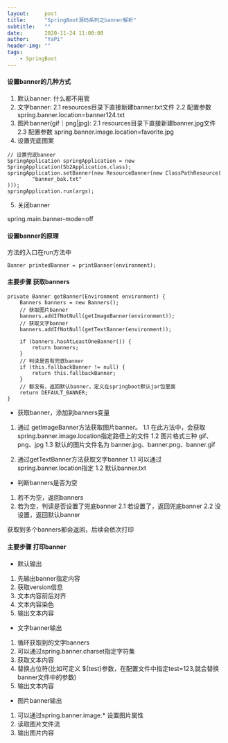 ```yaml
---
layout:     post
title:      "SpringBoot源码系列之banner解析"
subtitle:   ""
date:       2020-11-24 11:00:00
author:     "YaPi"
header-img: ""
tags:
    - SpringBoot
---
```


#### 设置banner的几种方式

1. 默认banner: 什么都不用管
2. 文字banner:
    2.1 resources目录下直接新建banner.txt文件
    2.2 配置参数 spring.banner.location=banner124.txt
3. 图片banner(gif｜png|jpg):
    2.1 resources目录下直接新建banner.jpg文件
    2.3 配置参数 spring.banner.image.location=favorite.jpg
4. 设置兜底图案

```
// 设置兜底banner
SpringApplication springApplication = new SpringApplication(Sb2Application.class);
springApplication.setBanner(new ResourceBanner(new ClassPathResource(
        "banner_bak.txt"
)));
springApplication.run(args);
```
5. 关闭banner

spring.main.banner-mode=off

#### 设置banner的原理

方法的入口在run方法中

```
Banner printedBanner = printBanner(environment);
```

#### 主要步骤 获取banners

```
private Banner getBanner(Environment environment) {
    Banners banners = new Banners();
    // 获取图片banner
    banners.addIfNotNull(getImageBanner(environment));
    // 获取文字banner
    banners.addIfNotNull(getTextBanner(environment));

    if (banners.hasAtLeastOneBanner()) {
        return banners;
    }
    // 判读是否有兜底banner
    if (this.fallbackBanner != null) {
        return this.fallbackBanner;
    }
    // 都没有，返回默认banner，定义在springboot默认jar包里面
    return DEFAULT_BANNER;
}
```

- 获取banner，添加到banners变量

1. 通过 getImageBanner方法获取图片banner。
    1.1 在此方法中，会获取spring.banner.image.location指定路径上的文件
    1.2 图片格式三种 gif、png、jpg
    1.3 默认的图片文件名为 banner.jpg、banner.png、banner.gif

2. 通过getTextBanner方法获取文字banner
    1.1 可以通过spring.banner.location指定
    1.2 默认banner.txt

- 判断banners是否为空

1. 若不为空，返回banners
2. 若为空，判读是否设置了兜底banner
    2.1 若设置了，返回兜底banner
    2.2 没设置，返回默认banner


获取到多个banners都会返回，后续会依次打印

#### 主要步骤 打印banner

- 默认输出

1. 先输出banner指定内容
2. 获取version信息
3. 文本内容前后对齐
4. 文本内容染色
5. 输出文本内容

- 文字banner输出

1. 循环获取到的文字banners
2. 可以通过spring.banner.charset指定字符集
3. 获取文本内容
4. 替换占位符(比如可定义 ${test}参数，在配置文件中指定test=123,就会替换banner文件中的参数)
5. 输出文本内容

- 图片banner输出

1. 可以通过spring.banner.image.* 设置图片属性
2. 读取图片文件流
3. 输出图片内容


